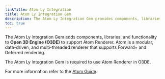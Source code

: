 ```yaml
---
linkTitle: Atom Ly Integration
title: Atom Ly Integration Gem
description: The Atom Ly Integration Gem provides components, libraries, and functionality to support and integrate Atom Renderer in Open 3D Engine (O3DE).
toc: true
---
```


The Atom Ly Integration Gem adds components, libraries, and functionality to **Open 3D Engine (O3DE)** to support Atom Renderer. Atom is a modular, data-driven, and multi-threaded renderer that supports Forward+ and Deferred rendering.

The Atom Ly Integration Gem is required to use Atom Renderer in O3DE.

For more information refer to the [Atom Guide](/docs/atom-guide).
